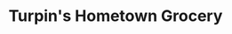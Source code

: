 ---
title: "Turpin's Hometown Grocery"
url: /shullsburg/turpins-hometown-grocery/
shop: supermarket
---